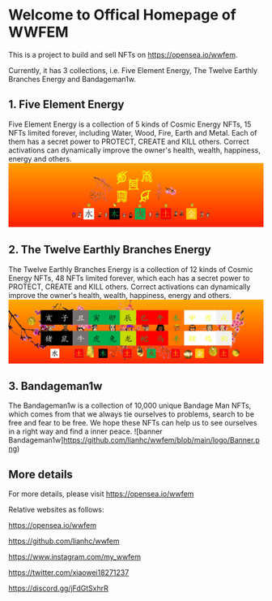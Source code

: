 # Welcome to Offical Homepage of WWFEM
 This is a project to build and sell NFTs on https://opensea.io/wwfem.
 
 Currently, it has 3 collections, i.e. Five Element Energy, The Twelve Earthly Branches Energy and Bandageman1w.

## 1. Five Element Energy
Five Element Energy is a collection of 5 kinds of Cosmic Energy NFTs, 15 NFTs limited forever, including Water, Wood, Fire, Earth and Metal. Each of them has a secret power to PROTECT, CREATE and KILL others. Correct activations can dynamically improve the owner's health, wealth, happiness, energy and others.
![bannerFive Element Energy](https://github.com/lianhc/wwfem/blob/main/logo/5.png)

## 2. The Twelve Earthly Branches Energy
The Twelve Earthly Branches Energy is a collection of 12 kinds of Cosmic Energy NFTs, 48 NFTs limited forever, which each has a secret power to PROTECT, CREATE and KILL others. Correct activations can dynamically improve the owner's health, wealth, happiness, energy and others.
![banner The Twelve Earthly Branches Energy](https://github.com/lianhc/wwfem/blob/main/logo/4.png)

## 3. Bandageman1w
The Bandageman1w is a collection of 10,000 unique Bandage Man NFTs, which comes from that we always tie ourselves to problems, search to be free and fear to be free. We hope these NFTs can help us to see ourselves in a right way and find a inner peace.
![banner Bandageman1w]https://github.com/lianhc/wwfem/blob/main/logo/Banner.png)

## More details
For more details, please visit https://opensea.io/wwfem

Relative websites as follows:

https://opensea.io/wwfem

https://github.com/lianhc/wwfem

https://www.instagram.com/my_wwfem

https://twitter.com/xiaowei18271237

https://discord.gg/jFdGtSxhrR
